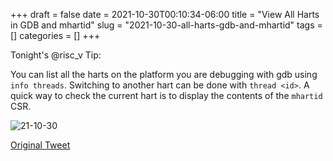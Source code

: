 +++ 
draft = false
date = 2021-10-30T00:10:34-06:00
title = "View All Harts in GDB and mhartid"
slug = "2021-10-30-all-harts-gdb-and-mhartid" 
tags = []
categories = []
+++

Tonight's @risc_v Tip:

You can list all the harts on the platform you are debugging with gdb using `info threads`. Switching to another hart can be done with `thread <id>`. A quick way to check the current hart is to display the contents of the `mhartid` CSR.

![21-10-30](../../static/risc-v-tips/21-10-30.jpeg)

[Original Tweet](https://twitter.com/hasheddan/status/1454609514188189700?s=20)